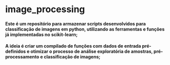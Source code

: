 # image_processing

#### Este é um repositório para armazenar scripts desenvolvidos para classificação de imagens em python, utilizando as ferramentas e funções já implementadas no scikit-learn;
#### A ideia é criar um compilado de funções com dados de entrada pré-definidos e otimizar o processo de análise exploratória de amostras, pré-processamento e classificação de imagens;
